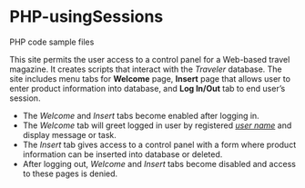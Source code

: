 # PHP-usingSessions
PHP code sample files

<p>This site permits the user access to a control panel for a Web-based travel magazine. It creates scripts that interact with
the <i>Traveler</i> database. The site includes menu tabs for <b>Welcome</b> page, <b>Insert</b> page that allows user to
 enter product information into database, and <b>Log In/Out</b> tab to end user&#8217s session.</p>
<ul>
		<li>The <i>Welcome</i> and <i>Insert</i> tabs become enabled after logging in.</li>
		<li>The <i>Welcome</i> tab will greet logged in user by registered <i><u>user name</u></i> and
		display message or task.
		<li>The <i>Insert</i> tab gives access to a control panel with a form where product
		information can be inserted into database or deleted.</li>
		<li>After logging out, <i>Welcome</i> and <i>Insert</i> tabs become disabled and access
		to these pages is denied.</i>
	</ul>
